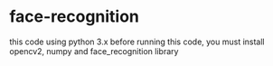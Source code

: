 # face-recognition
this code using python 3.x
before running this code, you must install opencv2, numpy and face_recognition library
